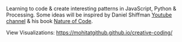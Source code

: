 Learning to code & create interesting patterns in JavaScript, Python & Processing. Some ideas will be inspired by Daniel Shiffman [Youtube channel](https://www.youtube.com/channel/UCvjgXvBlbQiydffZU7m1_aw) & his book [Nature of Code](http://natureofcode.com/book/).

View Visualizations: https://mohitatgithub.github.io/creative-coding/
